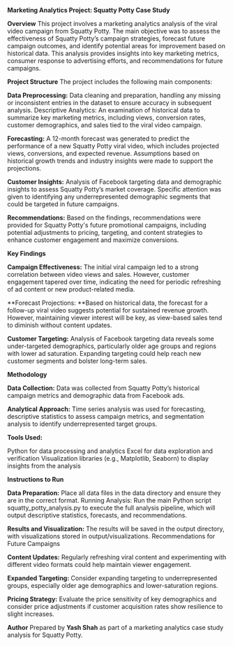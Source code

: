 **Marketing Analytics Project: Squatty Potty Case Study**

**Overview**
This project involves a marketing analytics analysis of the viral video campaign from Squatty Potty. The main objective was to assess the effectiveness of Squatty Potty’s campaign strategies, forecast future campaign outcomes, and identify potential areas for improvement based on historical data. This analysis provides insights into key marketing metrics, consumer response to advertising efforts, and recommendations for future campaigns.

**Project Structure**
The project includes the following main components:

**Data Preprocessing:** Data cleaning and preparation, handling any missing or inconsistent entries in the dataset to ensure accuracy in subsequent analysis.
Descriptive Analytics: An examination of historical data to summarize key marketing metrics, including views, conversion rates, customer demographics, and sales tied to the viral video campaign.

**Forecasting:** A 12-month forecast was generated to predict the performance of a new Squatty Potty viral video, which includes projected views, conversions, and expected revenue. Assumptions based on historical growth trends and industry insights were made to support the projections.

**Customer Insights:** Analysis of Facebook targeting data and demographic insights to assess Squatty Potty’s market coverage. Specific attention was given to identifying any underrepresented demographic segments that could be targeted in future campaigns.

**Recommendations:** Based on the findings, recommendations were provided for Squatty Potty's future promotional campaigns, including potential adjustments to pricing, targeting, and content strategies to enhance customer engagement and maximize conversions.

**Key Findings**

**Campaign Effectiveness:** The initial viral campaign led to a strong correlation between video views and sales. However, customer engagement tapered over time, indicating the need for periodic refreshing of ad content or new product-related media.

**Forecast Projections: **Based on historical data, the forecast for a follow-up viral video suggests potential for sustained revenue growth. However, maintaining viewer interest will be key, as view-based sales tend to diminish without content updates.

**Customer Targeting:** Analysis of Facebook targeting data reveals some under-targeted demographics, particularly older age groups and regions with lower ad saturation. Expanding targeting could help reach new customer segments and bolster long-term sales.


**Methodology**

**Data Collection:** Data was collected from Squatty Potty’s historical campaign metrics and demographic data from Facebook ads.

**Analytical Approach:** Time series analysis was used for forecasting, descriptive statistics to assess campaign metrics, and segmentation analysis to identify underrepresented target groups.


**Tools Used:**

Python for data processing and analytics
Excel for data exploration and verification
Visualization libraries (e.g., Matplotlib, Seaborn) to display insights from the analysis


**Instructions to Run**

**Data Preparation:** Place all data files in the data directory and ensure they are in the correct format.
Running Analysis: Run the main Python script squatty_potty_analysis.py to execute the full analysis pipeline, which will output descriptive statistics, forecasts, and recommendations.

**Results and Visualization:** The results will be saved in the output directory, with visualizations stored in output/visualizations.
Recommendations for Future Campaigns

**Content Updates:** Regularly refreshing viral content and experimenting with different video formats could help maintain viewer engagement.

**Expanded Targeting:** Consider expanding targeting to underrepresented groups, especially older age demographics and lower-saturation regions.

**Pricing Strategy:** Evaluate the price sensitivity of key demographics and consider price adjustments if customer acquisition rates show resilience to slight increases.


**Author**
Prepared by **Yash Shah** as part of a marketing analytics case study analysis for Squatty Potty.
